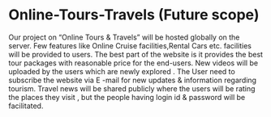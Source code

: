 # Online-Tours-Travels (Future scope)

Our project on “Online Tours & Travels” will be hosted globally on the server. Few features like Online Cruise facilities,Rental Cars etc. facilities will be provided to users. The best part of the website is it provides the best tour packages with reasonable price for the end-users. New videos will be uploaded by the users which are newly explored .
The User need to  subscribe the   website via E -mail for new  updates & information regarding tourism. Travel news will be shared publicly where the users will be rating the places they visit , but the people having login id  & password will be facilitated.
